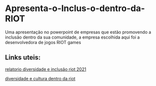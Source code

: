 # Apresenta-o-Inclus-o-dentro-da-RIOT
Uma apresentação no powerpoint de empresas que estão promovendo a inclusão dentro da sua comunidade, a empresa escolhida aqui foi a desenvolvedora de jogos RIOT games

## Links uteis:

[relatorio diversidade e inclusão riot 2021](https://www.riotgames.com/darkroom/original/eb85041debdca6f82c15a8bed143493d:1be7e2dc9743d92a0d49f2f6b13f70c6/riot-diversity-inclusion-report-2021.pdf)

[diversidade e cultura dentro da riot](https://www.riotgames.com/en/diversity-inclusion-and-culture)
